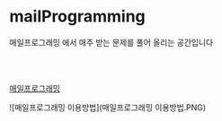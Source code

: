 # mailProgramming

<p>매일프로그래밍 에서 매주 받는 문제를 풀어 올리는 공간입니다</p> <br><br>



<a href="https://mailprogramming.com/">매일프로그래밍</a>


![매일프로그래밍 이용방법](매일프로그래밍 이용방법.PNG)


